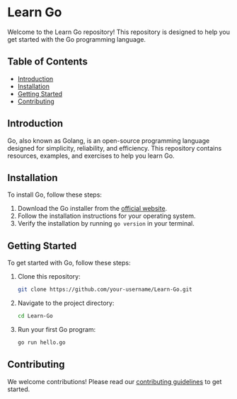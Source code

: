 # Learn Go

Welcome to the Learn Go repository! This repository is designed to help you get started with the Go programming language.

## Table of Contents

- [Introduction](#introduction)
- [Installation](#installation)
- [Getting Started](#getting-started)
- [Contributing](#contributing)

## Introduction

Go, also known as Golang, is an open-source programming language designed for simplicity, reliability, and efficiency. This repository contains resources, examples, and exercises to help you learn Go.

## Installation

To install Go, follow these steps:

1. Download the Go installer from the [official website](https://golang.org/dl/).
2. Follow the installation instructions for your operating system.
3. Verify the installation by running `go version` in your terminal.

## Getting Started

To get started with Go, follow these steps:

1. Clone this repository:
   ```sh
   git clone https://github.com/your-username/Learn-Go.git
   ```
2. Navigate to the project directory:
   ```sh
   cd Learn-Go
   ```
3. Run your first Go program:
   ```sh
   go run hello.go
   ```

## Contributing

We welcome contributions! Please read our [contributing guidelines](CONTRIBUTING.md) to get started.
